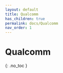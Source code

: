 ```yaml
---
layout: default
title: Qualcomm
has_children: true
permalink: docs/Qualcomm
nav_order: 1
---
```


# Qualcomm
{: .no_toc }